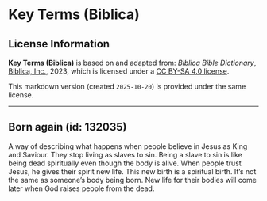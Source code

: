# Key Terms (Biblica)

## License Information

**Key Terms (Biblica)** is based on and adapted from: _Biblica Bible Dictionary_, [Biblica, Inc.](https://www.biblica.com/), 2023, which is licensed under a [CC BY-SA 4.0 license](https://creativecommons.org/licenses/by-sa/4.0/legalcode.en).

This markdown version (created `2025-10-20`) is provided under the same license.



--------------------------------

## Born again (id: 132035)

A way of describing what happens when people believe in Jesus as King and Saviour. They stop living as slaves to sin. Being a slave to sin is like being dead spiritually even though the body is alive. When people trust Jesus, he gives their spirit new life. This new birth is a spiritual birth. It’s not the same as someone’s body being born. New life for their bodies will come later when God raises people from the dead.


